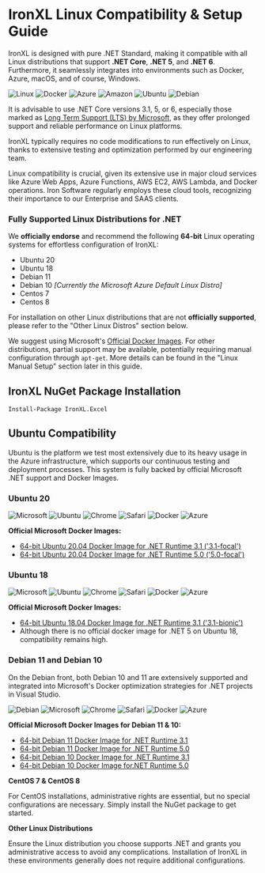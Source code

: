 # IronXL Linux Compatibility & Setup Guide

IronXL is designed with pure .NET Standard, making it compatible with all Linux distributions that support **.NET Core**, **.NET 5**, and **.NET 6**. Furthermore, it seamlessly integrates into environments such as Docker, Azure, macOS, and of course, Windows.

<div class="main-content__small-images-inline">
    <img src="https://img.icons8.com/color/96/000000/linux--v1.png" alt="Linux">
    <img src="https://img.icons8.com/color/96/000000/docker.png" alt="Docker">
    <img src="https://img.icons8.com/fluency/96/000000/azure-1.png" alt="Azure">
    <img src="https://img.icons8.com/color/96/000000/amazon-web-services.png" alt="Amazon">
    <img src="https://img.icons8.com/color/96/000000/ubuntu--v1.png" alt="Ubuntu">
    <img src="https://img.icons8.com/color/96/000000/debian--v1.png" alt="Debian">
</div>

It is advisable to use .NET Core versions 3.1, 5, or 6, especially those marked as [Long Term Support (LTS) by Microsoft](https://dotnet.microsoft.com/platform/support/policy), as they offer prolonged support and reliable performance on Linux platforms.

IronXL typically requires no code modifications to run effectively on Linux, thanks to extensive testing and optimization performed by our engineering team.

Linux compatibility is crucial, given its extensive use in major cloud services like Azure Web Apps, Azure Functions, AWS EC2, AWS Lambda, and Docker operations. Iron Software regularly employs these cloud tools, recognizing their importance to our Enterprise and SAAS clients.

### Fully Supported Linux Distributions for .NET

We **officially endorse** and recommend the following **64-bit** Linux operating systems for effortless configuration of IronXL:

* Ubuntu 20
* Ubuntu 18
* Debian 11
* Debian 10 _\[Currently the Microsoft Azure Default Linux Distro\]_
* Centos 7
* Centos 8

For installation on other Linux distributions that are not **officially supported**, please refer to the "Other Linux Distros" section below.

We suggest using Microsoft's [Official Docker Images](https://hub.docker.com/_/microsoft-dotnet-runtime/). For other distributions, partial support may be available, potentially requiring manual configuration through `apt-get`. More details can be found in the "Linux Manual Setup" section later in this guide.

## IronXL NuGet Package Installation

```shell
Install-Package IronXL.Excel
```

## Ubuntu Compatibility

Ubuntu is the platform we test most extensively due to its heavy usage in the Azure infrastructure, which supports our continuous testing and deployment processes. This system is fully backed by official Microsoft .NET support and Docker Images.

### Ubuntu 20
<div class="main-content__small-images-inline">
    <img src="https://img.icons8.com/color/48/000000/microsoft.png" alt="Microsoft">
    <img src="https://img.icons8.com/color/48/000000/ubuntu--v1.png" alt="Ubuntu">
    <img src="https://img.icons8.com/color/48/000000/chrome--v1.png" alt="Chrome">
    <img src="https://img.icons8.com/color/48/000000/safari--v1.png" alt="Safari">
    <img src="https://img.icons8.com/color/48/000000/docker.png" alt="Docker">
    <img src="https://img.icons8.com/fluency/48/000000/azure-1.png" alt="Azure">
</div>

**Official Microsoft Docker Images:**

* [64-bit Ubuntu 20.04 Docker Image for .NET Runtime 3.1 ('3.1-focal')](https://hub.docker.com/_/microsoft-dotnet-runtime/)
* [64-bit Ubuntu 20.04 Docker Image for .NET Runtime 5.0 ('5.0-focal')](https://hub.docker.com/_/microsoft-dotnet-runtime/)

### Ubuntu 18

<div class="main-content__small-images-inline">
    <img src="https://img.icons8.com/color/48/000000/microsoft.png" alt="Microsoft">
    <img src="https://img.icons8.com/color/48/000000/ubuntu--v1.png" alt="Ubuntu">
    <img src="https://img.icons8.com/color/48/000000/chrome--v1.png" alt="Chrome">
    <img src="https://img.icons8.com/color/48/000000/safari--v1.png" alt="Safari">
    <img src="https://img.icons8.com/color/48/000000/docker.png" alt="Docker">
    <img src="https://img.icons8.com/fluency/48/000000/azure-1.png" alt="Azure">
</div>

**Official Microsoft Docker Images:**

* [64-bit Ubuntu 18.04 Docker Image for .NET Runtime 3.1 ('3.1-bionic')](https://hub.docker.com/_/microsoft-dotnet-runtime/)
* Although there is no official docker image for .NET 5 on Ubuntu 18, compatibility remains high.

### Debian 11 and Debian 10

On the Debian front, both Debian 10 and 11 are extensively supported and integrated into Microsoft's Docker optimization strategies for .NET projects in Visual Studio.

<div class="main-content__small-images-inline">
    <img src="https://img.icons8.com/color/48/000000/debian.png" alt="Debian">
    <img src="https://img.icons8.com/color/48/000000/microsoft.png" alt="Microsoft">
    <img src="https://img.icons8.com/color/48/000000/chrome--v1.png" alt="Chrome">
    <img src="https://img.icons8.com/color/48/000000/safari--v1.png" alt="Safari">
    <img src="https://img.icons8.com/color/48/000000/docker.png" alt="Docker">
    <img src="https://img.icons8.com/fluency/48/000000/azure-1.png" alt="Azure">
</div>

**Official Microsoft Docker Images for Debian 11 & 10:**

* [64-bit Debian 11 Docker Image for .NET Runtime 3.1](https://hub.docker.com/_/microsoft-dotnet-runtime/)
* [64-bit Debian 11 Docker Image for .NET Runtime 5.0](https://hub.docker.com/_/microsoft-dotnet-runtime/)
* [64-bit Debian 10 Docker Image for .NET Runtime 3.1](https://hub.docker.com/_/microsoft-dotnet-runtime/)
* [64-bit Debian 10 Docker Image for.NET Runtime 5.0](https://hub.docker.com/_/microsoft-dotnet-runtime/)

**CentOS 7 & CentOS 8**

For CentOS installations, administrative rights are essential, but no special configurations are necessary. Simply install the NuGet package to get started.

**Other Linux Distributions**

Ensure the Linux distribution you choose supports .NET and grants you administrative access to avoid any complications. Installation of IronXL in these environments generally does not require additional configurations.